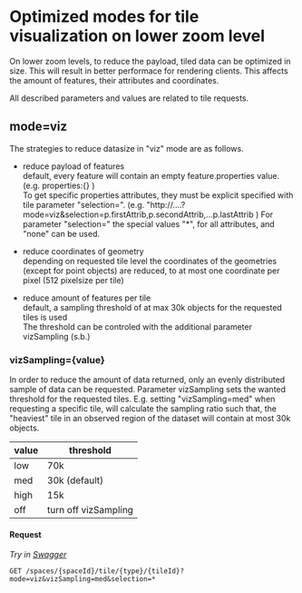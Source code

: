 # Optimized modes for tile visualization on lower zoom level

On lower zoom levels, to reduce the payload, tiled data can be optimized in size.
This will result in better performace for rendering clients. 
This affects the amount of features, their attributes and coordinates.

All described parameters and values are related to tile requests.
## mode=viz
The strategies to reduce datasize in "viz" mode are as follows.

* reduce payload of features<br>
default, every feature will contain an empty feature.properties value. (e.g. properties:{} )<br>
To get specific properties attributes, they must be explicit specified with tile parameter "selection=".
(e.g. "http://....?mode=viz&selection=p.firstAttrib,p.secondAttrib,...p.lastAttrib )
For parameter "selection=" the special values "*", for all attributes, and "none" can be used.

* reduce coordinates of geometry<br>
depending on requested tile level the coordinates of the geometries (except for point objects) are reduced, to at most one coordinate per pixel (512 pixelsize per tile)

* reduce amount of features per tile<br>
  default, a sampling threshold of at max 30k objects for the requested tiles is used<br>
  The threshold can be controled with the additional parameter vizSampling (s.b.)

### vizSampling={value}

In order to reduce the amount of data returned, only an evenly distributed sample of data can be requested. 
Parameter vizSampling sets the wanted threshold for the requested tiles.
E.g. setting "vizSampling=med" when requesting a specific tile, will calculate the sampling ratio such that, the "heaviest" tile in an observed region of the dataset will contain at most 30k objects.

|value | threshold |
|---|---|
| low  | 70k |
| med  | 30k (default) |
| high | 15k |
| off  | turn off vizSampling |

#### Request

*Try in [Swagger](https://xyz.api.here.com/hub/static/swagger/#/Read%20Features/getFeaturesByTile)*

```HTTP
GET /spaces/{spaceId}/tile/{type}/{tileId}?mode=viz&vizSampling=med&selection=*
```

